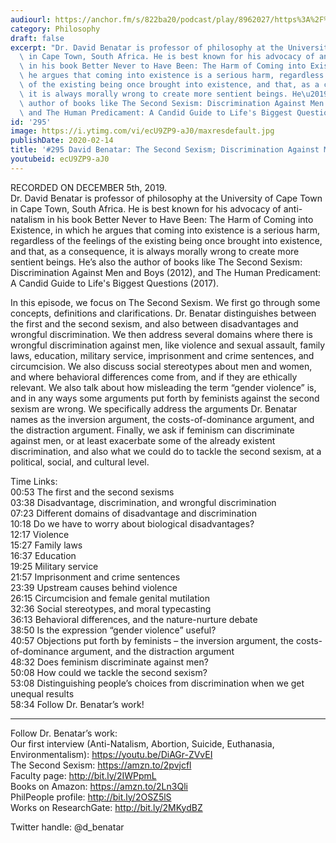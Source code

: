 ```yaml
---
audiourl: https://anchor.fm/s/822ba20/podcast/play/8962027/https%3A%2F%2Fd3ctxlq1ktw2nl.cloudfront.net%2Fproduction%2F2019-11-12%2F38218257-44100-2-345c1d4b7397f.m4a
category: Philosophy
draft: false
excerpt: "Dr. David Benatar is professor of philosophy at the University of Cape Town\
  \ in Cape Town, South Africa. He is best known for his advocacy of anti-natalism\
  \ in his book Better Never to Have Been: The Harm of Coming into Existence, in which\
  \ he argues that coming into existence is a serious harm, regardless of the feelings\
  \ of the existing being once brought into existence, and that, as a consequence,\
  \ it is always morally wrong to create more sentient beings. He\u2019s also the\
  \ author of books like The Second Sexism: Discrimination Against Men and Boys (2012),\
  \ and The Human Predicament: A Candid Guide to Life's Biggest Questions (2017)."
id: '295'
image: https://i.ytimg.com/vi/ecU9ZP9-aJ0/maxresdefault.jpg
publishDate: 2020-02-14
title: '#295 David Benatar: The Second Sexism; Discrimination Against Men And Boys'
youtubeid: ecU9ZP9-aJ0
---
```

<div class="timelinks">

RECORDED ON DECEMBER 5th, 2019.  
Dr. David Benatar is professor of philosophy at the University of Cape Town in Cape Town, South Africa. He is best known for his advocacy of anti-natalism in his book Better Never to Have Been: The Harm of Coming into Existence, in which he argues that coming into existence is a serious harm, regardless of the feelings of the existing being once brought into existence, and that, as a consequence, it is always morally wrong to create more sentient beings. He’s also the author of books like The Second Sexism: Discrimination Against Men and Boys (2012), and The Human Predicament: A Candid Guide to Life's Biggest Questions (2017).

In this episode, we focus on The Second Sexism. We first go through some concepts, definitions and clarifications. Dr. Benatar distinguishes between the first and the second sexism, and also between disadvantages and wrongful discrimination. We then address several domains where there is wrongful discrimination against men, like violence and sexual assault, family laws, education, military service, imprisonment and crime sentences, and circumcision. We also discuss social stereotypes about men and women, and where behavioral differences come from, and if they are ethically relevant. We also talk about how misleading the term “gender violence” is, and in any ways some arguments put forth by feminists against the second sexism are wrong. We specifically address the arguments Dr. Benatar names as the inversion argument, the costs-of-dominance argument, and the distraction argument. Finally, we ask if feminism can discriminate against men, or at least exacerbate some of the already existent discrimination, and also what we could do to tackle the second sexism, at a political, social, and cultural level.


Time Links:  
<time>00:53</time> The first and the second sexisms  
<time>03:38</time> Disadvantage, discrimination, and wrongful discrimination   
<time>07:23</time> Different domains of disadvantage and discrimination   
<time>10:18</time> Do we have to worry about biological disadvantages?  
<time>12:17</time> Violence  
<time>15:27</time> Family laws  
<time>16:37</time> Education  
<time>19:25</time> Military service  
<time>21:57</time> Imprisonment and crime sentences  
<time>23:39</time> Upstream causes behind violence  
<time>26:15</time> Circumcision and female genital mutilation  
<time>32:36</time> Social stereotypes, and moral typecasting  
<time>36:13</time> Behavioral differences, and the nature-nurture debate  
<time>38:50</time> Is the expression “gender violence” useful?  
<time>40:57</time> Objections put forth by feminists – the inversion argument, the costs-of-dominance argument, and the distraction argument  
<time>48:32</time> Does feminism discriminate against men?  
<time>50:08</time> How could we tackle the second sexism?  
<time>53:08</time> Distinguishing people’s choices from discrimination when we get unequal results  
<time>58:34</time> Follow Dr. Benatar’s work!

---

Follow Dr. Benatar’s work:  
Our first interview (Anti-Natalism, Abortion, Suicide, Euthanasia, Environmentalism): https://youtu.be/DiAGr-ZVvEI  
The Second Sexism: https://amzn.to/2pvjcfl  
Faculty page: http://bit.ly/2IWPpmL  
Books on Amazon: https://amzn.to/2Ln3Qli  
PhilPeople profile: http://bit.ly/2OSZ5lS  
Works on ResearchGate: http://bit.ly/2MKydBZ

Twitter handle: @d_benatar
</div>

